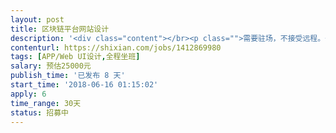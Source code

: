 ```yaml
---                
layout: post       
title: 区块链平台网站设计           
description: '<div class="content"></br><p class="">需要驻场，不接受远程。长期项目，效果好可追加资金或转全职</p></br><p class="">产品描述：众筹类平台网站。包括账户管理、项目申请、参与者认筹、投票管理、清算退出、等功能模块。可参考zhongchou.com, zhongchouke, kickstarter.com等平台网站</p></br><p class="">产品要求：响应式设计，SPA，模块化易升级</p></br><p class="">人才要求：3年以上平台网站设计经验。众筹类经验优先考虑，熟悉区块链或有兴趣优先考虑，有英文能力优先考虑。</p></br></div>'     
contenturl: https://shixian.com/jobs/1412869980      
tags: [APP/Web UI设计,全程坐班]            
salary: 预估25000元          
publish_time: '已发布 8 天'         
start_time: '2018-06-16 01:15:02'           
apply: 6                   
time_range: 30天              
status: 招募中                  
---                 
```

